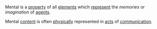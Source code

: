 Mental is a [property](https://github.com/gcassel/Modular-Organization-Terminology/blob/master/terms/property.md) of all [elements](https://github.com/gcassel/Modular-Organization-Terminology/blob/master/terms/element.md) which [represent](https://github.com/gcassel/Modular-Organization-Terminology/blob/master/terms/representation.md) the *memories* or *imagination* of [agents](https://github.com/gcassel/Modular-Organization-Terminology/blob/master/terms/agent.md).  

Mental [content](https://github.com/gcassel/Modular-Organization-Terminology/blob/master/terms/content.md) is often [physically](https://github.com/gcassel/Modular-Organization-Terminology/blob/master/terms/physical.md) represented in [acts](https://github.com/gcassel/Modular-Organization-Terminology/blob/master/terms/action.md) of [communication](https://github.com/gcassel/Modular-Organization-Terminology/blob/master/terms/communication.md).
